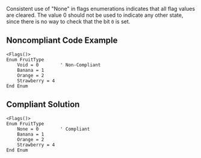 
Consistent use of "None" in flags enumerations indicates that all flag values are cleared. The value 0 should not be used to indicate any other state, since there is no way to check that the bit `0` is set.

## Noncompliant Code Example


    <Flags()>
    Enum FruitType
        Void = 0        ' Non-Compliant
        Banana = 1
        Orange = 2
        Strawberry = 4
    End Enum


## Compliant Solution


    <Flags()>
    Enum FruitType
        None = 0        ' Compliant
        Banana = 1
        Orange = 2
        Strawberry = 4
    End Enum

